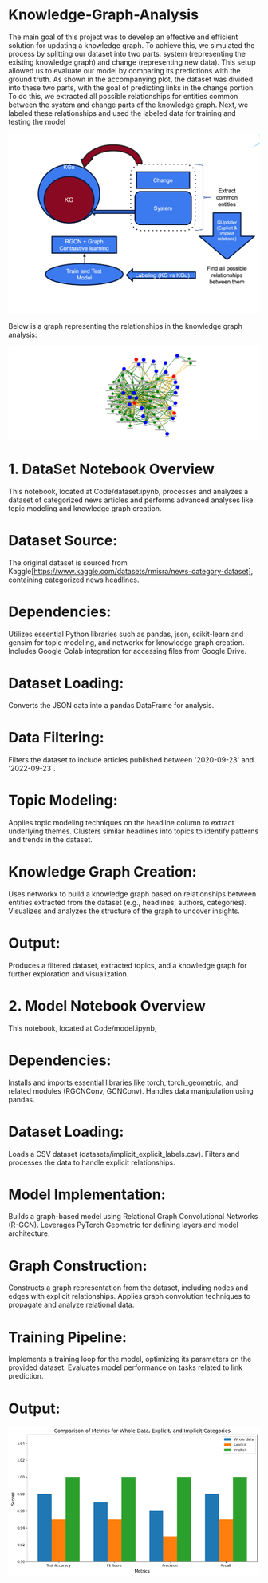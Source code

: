 # Knowledge-Graph-Analysis
The main goal of this project was to develop an effective and efficient solution for updating a knowledge graph. To achieve this, we simulated the process by splitting our dataset into two parts: system (representing the existing knowledge graph) and change (representing new data). This setup allowed us to evaluate our model by comparing its predictions with the ground truth.
As shown in the accompanying plot, the dataset was divided into these two parts, with the goal of predicting links in the change portion. To do this, we extracted all possible relationships for entities common between the system and change parts of the knowledge graph. Next, we labeled these relationships and used the labeled data for training and testing the model

![Knowledge Graph Visualization](KG-KGu.png)


Below is a graph representing the relationships in the knowledge graph analysis:

![Knowledge Graph Visualization](graph-3.png)
# 1. DataSet Notebook Overview
This notebook, located at Code/dataset.ipynb, processes and analyzes a dataset of categorized news articles and performs advanced analyses like topic modeling and knowledge graph creation.
# Dataset Source:
The original dataset is sourced from Kaggle[https://www.kaggle.com/datasets/rmisra/news-category-dataset], containing categorized news headlines.
# Dependencies:
Utilizes essential Python libraries such as pandas, json, scikit-learn and gensim for topic modeling, and networkx for knowledge graph creation.
Includes Google Colab integration for accessing files from Google Drive.
# Dataset Loading:
Converts the JSON data into a pandas DataFrame for analysis.
# Data Filtering:
Filters the dataset to include articles published between '2020-09-23' and '2022-09-23`.
# Topic Modeling:
Applies topic modeling techniques on the headline column to extract underlying themes.
Clusters similar headlines into topics to identify patterns and trends in the dataset.
# Knowledge Graph Creation:
Uses networkx to build a knowledge graph based on relationships between entities extracted from the dataset (e.g., headlines, authors, categories).
Visualizes and analyzes the structure of the graph to uncover insights.
# Output:
Produces a filtered dataset, extracted topics, and a knowledge graph for further exploration and visualization.
# 2. Model Notebook Overview
This notebook, located at Code/model.ipynb,
# Dependencies:
Installs and imports essential libraries like torch, torch_geometric, and related modules (RGCNConv, GCNConv).
Handles data manipulation using pandas.
# Dataset Loading:
Loads a CSV dataset (datasets/implicit_explicit_labels.csv).
Filters and processes the data to handle explicit relationships.
# Model Implementation:
Builds a graph-based model using Relational Graph Convolutional Networks (R-GCN).
Leverages PyTorch Geometric for defining layers and model architecture.
# Graph Construction:
Constructs a graph representation from the dataset, including nodes and edges with explicit relationships.
Applies graph convolution techniques to propagate and analyze relational data.
# Training Pipeline:
Implements a training loop for the model, optimizing its parameters on the provided dataset.
Evaluates model performance on tasks related to link prediction.
# Output:
![Knowledge Graph Visualization](Unknown-50.png)


